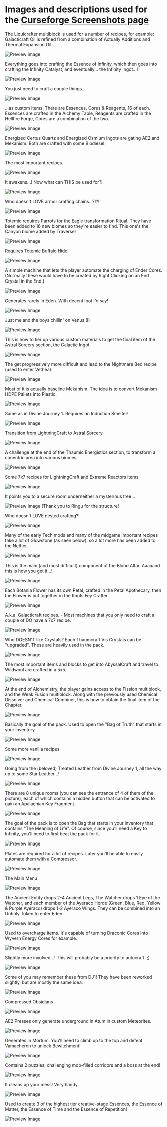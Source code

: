 
# Images and descriptions used for the [Curseforge Screenshots page](https://www.curseforge.com/minecraft/modpacks/divine-journey-2/screenshots)

The Liquicrafter multiblock is used for a number of recipes, for example: Galacticraft Oil is refined from a combination of Actually Additions and Thermal Expansion Oil.

![Preview Image](images/liquicrafter.png)

Everything goes into crafting the Essence of Infinity, which then goes into crafting the Infinity Catalyst, and eventually... the Infinity Ingot...!

![Preview Image](images/creative_essences_crafting.png)

You just need to craft a couple things.

![Preview Image](images/getting_into_botania.png)

...as custom items. There are Essences, Cores &amp; Reagents, 16 of each. Essences are crafted in the Alchemy Table, Reagents are crafted in the Hellfire Forge, Cores are a combination of the two.

![Preview Image](images/custom_bloodmagic_cores.png)

Energized Certus Quartz and Energized Osmium Ingots are gating AE2 and Mekanism. Both are crafted with some Biodiesel.

![Preview Image](images/immersive_unlocks.png)

The most important recipes.

![Preview Image](images/bloodmagic_evilcraft_botania_thaumcraft_transition.png)

It awakens...! Now what can THIS be used for?!

![Preview Image](images/eye_of_gaia.png)

Who doesn't LOVE armor crafting chains...?!?!

![Preview Image](images/armor_tiering.png)

Totemic requires Parrots for the Eagle transformation Ritual. They have been added to 16 new biomes so they're easier to find. This one's the Canyon biome added by Traverse!

![Preview Image](images/parrot_biomes.png)

Requires Totemic Buffalo Hide!

![Preview Image](images/bed_recipe.png)

A simple machine that lets the player automate the charging of Ender Cores. (Normally these would have to be created by Right Clicking on an End Crystal in the End.)

![Preview Image](images/tender_ender_blender.png)

Generates rarely in Eden. With decent loot I'd say!

![Preview Image](images/aizascarletts_eternal_foy.png)

Just me and the boys chillin' on Venus 8)

![Preview Image](images/just_chillin_with_the_bois.png)

This is how to tier up various custom materials to get the final item of the Astral Sorcery section, the Galactic Ingot.

![Preview Image](images/path_of_important_recipes.png)

The get progressively more difficult and lead to the Nightmare Bed recipe (used to enter Vethea).

![Preview Image](images/all_divinerpg_portal_frame_recipes.png)

Most of it is actually baseline Mekanism. The idea is to convert Mekanism HDPE Pallets into Plastic.

![Preview Image](images/mekanism_plastic.png)

Same as in Divine Journey 1. Requires an Induction Smelter!

![Preview Image](images/eye_of_ender_recipe.png)

Transition from LightningCraft to Astral Sorcery

![Preview Image](images/lightningcraft_astralsorcery_transition.png)

A challenge at the end of the Thaumic Energistics section, to transform a conentric area into various biomes.

![Preview Image](images/impetus_biome_transformation.png)

Some 7x7 recipes for LightningCraft and Extreme Reactors items

![Preview Image](images/7x7_recipes.png)

It points you to a secure room underneither a mysterious tree...

![Preview Image](images/skythern_dungeon.png)
(Thank you to Ringu for the structure!


Who doesn't LOVE nested crafting?!

![Preview Image](images/botania_quartz_tiering.png)

Many of the early Tech mods and many of the midgame important recipes take a lot of Glowstone (as seen below), so a lot more has been added to the Nether.

![Preview Image](images/more_glowstone_in_the_nether.png)

This is the main (and most difficult) component of the Blood Altar. Aaaaand this is how you get it...!

![Preview Image](images/dread_crystal_recipe_tree.png)

Each Botania Flower has its own Petal, crafted in the Petal Apothecary, then the Flower is put together in the Roots Fey Crafter.

![Preview Image](images/custom_botania_petals.png)

A.k.a. Galacticraft recipes. - Most machines that you only need to craft a couple of DO have a 7x7 recipe.

![Preview Image](images/galacticraft_7x7s.png)

Who DOESN'T like Crystals? Each Thaumcraft Vis Crystals can be "upgraded". These are heavily used in the pack.

![Preview Image](images/condensed_vis_crystals.png)

The most important items and blocks to get into AbyssalCraft and travel to Wildwool are crafted in a 5x5.

![Preview Image](images/5x5_recipes.png)

At the end of Alchemistry, the player gains access to the Fission multiblock, and the Weak Fusion multiblock. Along with the previously used Chemical Dissolver and Chemical Combiner, this is how to obtain the final item of the Chapter.

![Preview Image](images/alchemistry_final_item_chain.png)

Basically the goal of the pack. Used to open the "Bag of Truth" that starts in your inventory.

![Preview Image](images/key_to_infinity.png)

Some more vanilla recipes

![Preview Image](images/more_vanilla_recipes.png)

Going from the (beloved) Treated Leather from Divine Journey 1, all the way up to some Star Leather...!

![Preview Image](images/6_tiers_of_custom_leather.png)

There are 8 unique rooms (you can see the entrance of 4 of them of the picture), each of which contains a hidden button that can be activated to gain an Apalachian Key Fragment.

![Preview Image](images/apalachia_dungeon.png)

The goal of the pack is to open the Bag that starts in your inventory that contains "The Meaning of Life". Of course, since you'll need a Key to Infinity, you'll need to first beat the pack for it.

![Preview Image](images/bag_of_truth.png)

Plates are required for a lot of recipes. Later you'll be able to easily automate them with a Compressor.

![Preview Image](images/iron_plates.png)

The Main Menu

![Preview Image](images/main_menu_new.png)

The Ancient Entity drops 2-4 Ancient Legs, The Watcher drops 1 Eye of the Watcher, and each member of the Ayeraco Horde (Green, Blue, Red, Yellow &amp; Purple Ayeraco) drops 1-2 Ayeraco Wings. They can be combined into an Unholy Token to enter Eden.

![Preview Image](images/divinerpg_boss_drops.png)

Used to overcharge items. It's capable of turning Draconic Cores into Wyvern Energy Cores for example.

![Preview Image](images/laser_focus.png)

Slightly more involved...! This will probably be a priority to autocraft. ;)

![Preview Image](images/crafting_table_recipe.png)

Some of you may remember these from DJ1! They have been reworked slightly, but are mostly the same idea.

![Preview Image](images/wyvern_armor_recipes.png)

Compressed Obsidians

![Preview Image](images/compressed_obsidians.png)

AE2 Presses only generate underground in Atum in custom Meteorites.

![Preview Image](images/atum_meteorite.png)

Generates in Mortum. You'll need to climb up to the top and defeat Vamacheron to unlock Bewitchment!

![Preview Image](images/mortum_tower.png)

Contains 2 puzzles, challenging mob-filled corridors and a boss at the end!

![Preview Image](images/wildwood_dungeon.png)

It cleans up your mess! Very handy.

![Preview Image](images/flux_condenser.png)

Used to create 3 of the highest tier creative-stage Essences, the Essence of Matter, the Essence of Time and the Essence of Repetition!

![Preview Image](images/high_voltage_plasmafier.png)

